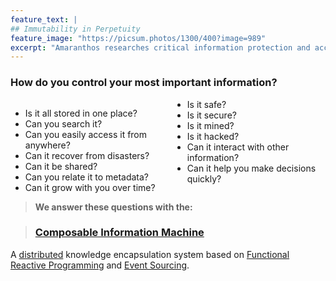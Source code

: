 ```yaml
---
feature_text: |
## Immutability in Perpetuity
feature_image: "https://picsum.photos/1300/400?image=989"
excerpt: "Amaranthos researches critical information protection and access"
---
```


### How do you control your most important information?

<div style="column-count: 2"> 
  <ul>
    <li>Is it all stored in one place?</li>
    <li>Can you search it?</li>
    <li>Can you easily access it from anywhere?</li>
    <li>Can it recover from disasters?</li>
    <li>Can it be shared?</li>
    <li>Can you relate it to metadata?</li>
    <li>Can it grow with you over time?</li>
    <li>Is it safe?</li>
    <li>Is it secure?</li>
    <li>Is it mined?</li>
    <li>Is it hacked?</li>
    <li>Can it interact with other information?</li>
    <li>Can it help you make decisions quickly?</li>
  </ul>
</div>

> **We answer these questions with the:**

> ### [Composable Information Machine](/composable)

A [distributed](https://www.splunk.com/en_us/data-insider/what-are-distributed-systems.html) knowledge encapsulation system based on [Functional Reactive Programming](https://codedocs.org/what-is/functional-reactive-programming) and [Event Sourcing](https://www.eventstore.com/blog/what-is-event-sourcing).
